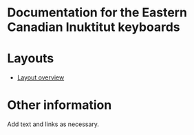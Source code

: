 # Documentation for the Eastern Canadian Inuktitut keyboards


# Layouts

-   [Layout overview](layout.html)

# Other information

Add text and links as necessary.
